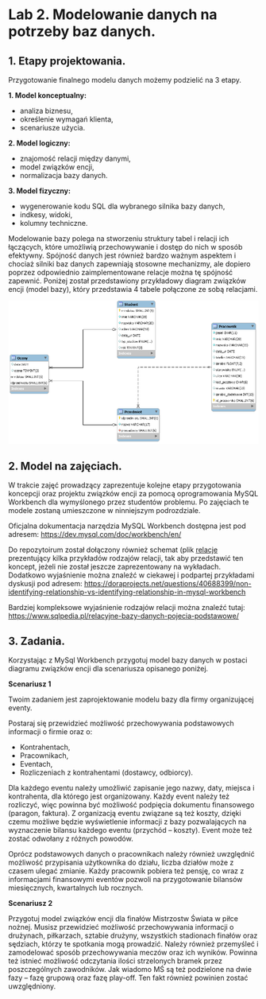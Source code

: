 # Lab 2. Modelowanie danych na potrzeby baz danych.

## 1. Etapy projektowania.


Przygotowanie finalnego modelu danych możemy podzielić na 3 etapy.

**1. Model konceptualny:**  
  * analiza biznesu,
  * określenie wymagań klienta,
  * scenariusze użycia.

**2. Model logiczny:**
  * znajomość relacji między danymi,
  * model związków encji,
  * normalizacja bazy danych.

**3. Model fizyczny:**
* wygenerowanie kodu SQL dla wybranego silnika bazy danych,
* indkesy, widoki,
* kolumny techniczne.

Modelowanie bazy polega na stworzeniu struktury tabel i relacji ich łączących,
które umożliwią przechowywanie i dostęp do nich w sposób efektywny. Spójność
danych jest również bardzo ważnym aspektem i chociaż silniki baz danych zapewniają
stosowne mechanizmy, ale dopiero poprzez odpowiednio zaimplementowane relacje
można tę spójność zapewnić.
Poniżej został przedstawiony przykładowy diagram związków encji (model bazy),
który przedstawia 4 tabele połączone ze sobą relacjami.

![uczelnia](uczelnia_schemat_wb.png)

## 2. Model na zajęciach.

W trakcie zajęć prowadzący zaprezentuje kolejne etapy przygotowania koncepcji oraz projektu związków encji za pomocą oprogramowania MySQL Workbench dla wymyślonego przez studentów problemu. Po zajęciach te modele zostaną umieszczone w ninniejszym podrozdziale.

Oficjalna dokumentacja narzędzia MySQL Workbench dostępna jest pod adresem: https://dev.mysql.com/doc/workbench/en/


Do repozytoirum został dołączony również schemat (plik [relacje](relacje.mwb) prezentujący kilka przykładów rodzajów relacji, tak aby przedstawić ten koncept, jeżeli nie został jeszcze zaprezentowany na wykładach. Dodatkowo wyjaśnienie można znaleźć w ciekawej i podpartej przykładami dyskusji pod adresem: https://doraprojects.net/questions/40688399/non-identifying-relationship-vs-identifying-relationship-in-mysql-workbench

Bardziej kompleksowe wyjaśnienie rodzajów relacji można znaleźć tutaj: https://www.sqlpedia.pl/relacyjne-bazy-danych-pojecia-podstawowe/

## 3. Zadania.

Korzystając z MySql Workbench przygotuj model bazy danych w postaci diagramu związków encji dla scenariusza opisanego poniżej.

**Scenariusz 1** 

Twoim zadaniem jest zaprojektowanie modelu bazy dla firmy organizującej eventy.

Postaraj się przewidzieć możliwość przechowywania podstawowych informacji o firmie oraz o:
* Kontrahentach,
* Pracownikach,
* Eventach,
* Rozliczeniach z kontrahentami (dostawcy, odbiorcy).


Dla każdego eventu należy umożliwić zapisanie jego nazwy, daty, miejsca i kontrahenta, dla którego jest organizowany. Każdy event należy też rozliczyć, więc powinna być możliwość podpięcia dokumentu finansowego (paragon, faktura). Z organizacją eventu związane są też koszty, dzięki czemu możliwe będzie wyświetlenie informacji z bazy pozwalających na wyznaczenie bilansu każdego eventu (przychód – koszty). Event może też zostać odwołany z różnych powodów.

Oprócz podstawowych danych o pracownikach należy również uwzględnić możliwość przypisania użytkownika do działu, liczba działów może z czasem ulegać zmianie.
Każdy pracownik pobiera też pensję, co wraz z informacjami finansowymi eventów pozwoli na przygotowanie bilansów miesięcznych, kwartalnych lub rocznych.


**Scenariusz 2**

Przygotuj model związków encji dla finałów Mistrzostw Świata w piłce nożnej.
Musisz przewidzieć możliwość przechowywania informacji o drużynach, piłkarzach, sztabie drużyny, wszystkich stadionach finałów oraz sędziach, którzy te spotkania mogą prowadzić. Należy również przemyśleć i zamodelować sposób przechowywania meczów oraz ich wyników. Powinna też istnieć możliwość odczytania ilości strzelonych bramek przez poszczególnych zawodników. Jak wiadomo MŚ są też podzielone na dwie fazy – fazę grupową oraz fazę play-off. Ten fakt również powinien zostać uwzględniony.